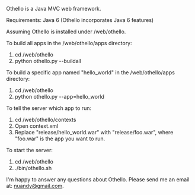 Othello is a Java MVC web framework.

Requirements: Java 6 (Othello incorporates Java 6 features)

Assuming Othello is installed under /web/othello.

To build all apps in the /web/othello/apps directory:

1. cd /web/othello
2. python othello.py --buildall

To build a specific app named "hello_world" in the /web/othello/apps directory:

1. cd /web/othello
2. python othello.py --app=hello_world

To tell the server which app to run:

1. cd /web/othello/contexts
2. Open context.xml
3. Replace "release/hello_world.war" with "release/foo.war", where "foo.war" is the app you want to run.

To start the server:

1. cd /web/othello
2. ./bin/othello.sh

I'm happy to answer any questions about Othello. Please send me an email at: nuandy@gmail.com.
